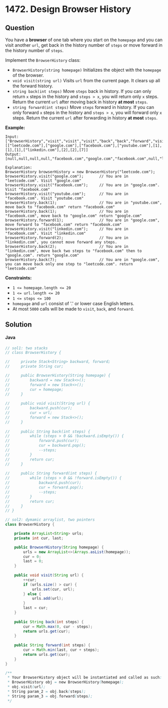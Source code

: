 # 1472. Design Browser History

## Question

You have a **browser** of one tab where you start on the `homepage` and you can visit another `url`, get back in the history number of `steps` or move forward in the history number of `steps`.

Implement the `BrowserHistory` class:

* `BrowserHistory(string homepage)` Initializes the object with the `homepage` of the browser.
* `void visit(string url)` Visits `url` from the current page. It clears up all the forward history.
* `string back(int steps)` Move `steps` back in history. If you can only return `x` steps in the history and `steps > x`, you will return only `x` steps. Return the current `url` after moving back in history **at most** `steps`.
* `string forward(int steps)` Move `steps` forward in history. If you can only forward `x` steps in the history and `steps > x`, you will forward only `x` steps. Return the current `url` after forwarding in history **at most** `steps`.

&#x20;

**Example:**

```
Input:
["BrowserHistory","visit","visit","visit","back","back","forward","visit","forward","back","back"]
[["leetcode.com"],["google.com"],["facebook.com"],["youtube.com"],[1],[1],[1],["linkedin.com"],[2],[2],[7]]
Output:
[null,null,null,null,"facebook.com","google.com","facebook.com",null,"linkedin.com","google.com","leetcode.com"]

Explanation:
BrowserHistory browserHistory = new BrowserHistory("leetcode.com");
browserHistory.visit("google.com");       // You are in "leetcode.com". Visit "google.com"
browserHistory.visit("facebook.com");     // You are in "google.com". Visit "facebook.com"
browserHistory.visit("youtube.com");      // You are in "facebook.com". Visit "youtube.com"
browserHistory.back(1);                   // You are in "youtube.com", move back to "facebook.com" return "facebook.com"
browserHistory.back(1);                   // You are in "facebook.com", move back to "google.com" return "google.com"
browserHistory.forward(1);                // You are in "google.com", move forward to "facebook.com" return "facebook.com"
browserHistory.visit("linkedin.com");     // You are in "facebook.com". Visit "linkedin.com"
browserHistory.forward(2);                // You are in "linkedin.com", you cannot move forward any steps.
browserHistory.back(2);                   // You are in "linkedin.com", move back two steps to "facebook.com" then to "google.com". return "google.com"
browserHistory.back(7);                   // You are in "google.com", you can move back only one step to "leetcode.com". return "leetcode.com"
```

&#x20;

**Constraints:**

* `1 <= homepage.length <= 20`
* `1 <= url.length <= 20`
* `1 <= steps <= 100`
* `homepage` and `url` consist of  '.' or lower case English letters.
* At most `5000` calls will be made to `visit`, `back`, and `forward`.

## Solution

#### Java

```java
// sol1: two stacks
// class BrowserHistory {

//     private Stack<String> backward, forward;
//     private String cur;

//     public BrowserHistory(String homepage) {
//         backward = new Stack<>();
//         forward = new Stack<>();
//         cur = homepage;
//     }
    
//     public void visit(String url) {
//         backward.push(cur);
//         cur = url;
//         forward = new Stack<>();
//     }
    
//     public String back(int steps) {
//         while (steps > 0 && !backward.isEmpty()) {
//             forward.push(cur);
//             cur = backward.pop();
//             --steps;
//         }
//         return cur;
//     }
    
//     public String forward(int steps) {
//         while (steps > 0 && !forward.isEmpty()) {
//             backward.push(cur);
//             cur = forward.pop();
//             --steps;
//         }
//         return cur;
//     }
// }

// sol2: dymamic arraylist, two pointers
class BrowserHistory {

    private ArrayList<String> urls;
    private int cur, last;

    public BrowserHistory(String homepage) {
        urls = new ArrayList<>(Arrays.asList(homepage));
        cur = 0;
        last = 0;
    }
    
    public void visit(String url) {
        ++cur;
        if (urls.size() > cur) {
            urls.set(cur, url);
        } else {
            urls.add(url);
        }
        last = cur;
    }
    
    public String back(int steps) {
        cur = Math.max(0, cur - steps);
        return urls.get(cur);
    }
    
    public String forward(int steps) {
        cur = Math.min(last, cur + steps);
        return urls.get(cur);
    }
}

/**
 * Your BrowserHistory object will be instantiated and called as such:
 * BrowserHistory obj = new BrowserHistory(homepage);
 * obj.visit(url);
 * String param_2 = obj.back(steps);
 * String param_3 = obj.forward(steps);
 */
```
